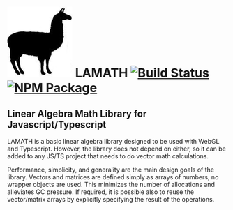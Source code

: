 
# ![Logo](images/llama.jpg) LAMATH [![Build Status](https://travis-ci.org/johtela/lamath.svg?branch=master)](https://travis-ci.org/johtela/lamath) [![NPM Package](https://badge.fury.io/js/lamath.svg)](https://www.npmjs.com/package/lamath)
## Linear Algebra Math Library for Javascript/Typescript 

LAMATH is a basic linear algebra library designed to be used with WebGL and Typescript. However, 
the library does not depend on either, so it can be added to any JS/TS project that needs to do 
vector math calculations.

Performance, simplicity, and generality are the main design goals of the library. Vectors and matrices 
are defined simply as arrays of numbers, no wrapper objects are used. This minimizes the number of 
allocations and alleviates GC pressure. If required, it is possible also to reuse the vector/matrix
arrays by explicitly specifying the result of the operations.

<div style="display:none;">
  Testing testing...
</div>
